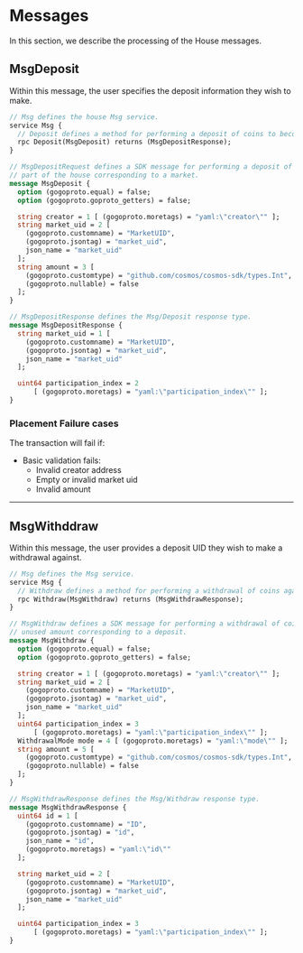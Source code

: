 # **Messages**

In this section, we describe the processing of the House messages.

## **MsgDeposit**

Within this message, the user specifies the deposit information they wish to make.

```proto
// Msg defines the house Msg service.
service Msg {
  // Deposit defines a method for performing a deposit of coins to become part of the house corresponding to a market.
  rpc Deposit(MsgDeposit) returns (MsgDepositResponse);
}
```

```proto
// MsgDepositRequest defines a SDK message for performing a deposit of coins to become
// part of the house corresponding to a market.
message MsgDeposit {
  option (gogoproto.equal) = false;
  option (gogoproto.goproto_getters) = false;

  string creator = 1 [ (gogoproto.moretags) = "yaml:\"creator\"" ];
  string market_uid = 2 [
    (gogoproto.customname) = "MarketUID",
    (gogoproto.jsontag) = "market_uid",
    json_name = "market_uid"
  ];
  string amount = 3 [
    (gogoproto.customtype) = "github.com/cosmos/cosmos-sdk/types.Int",
    (gogoproto.nullable) = false
  ];
}

// MsgDepositResponse defines the Msg/Deposit response type.
message MsgDepositResponse {
  string market_uid = 1 [
    (gogoproto.customname) = "MarketUID",
    (gogoproto.jsontag) = "market_uid",
    json_name = "market_uid"
  ];

  uint64 participation_index = 2
      [ (gogoproto.moretags) = "yaml:\"participation_index\"" ];
}
```

### **Placement Failure cases**

The transaction will fail if:

- Basic validation fails:
  - Invalid creator address
  - Empty or invalid market uid
  - Invalid amount

---

## **MsgWithddraw**

Within this message, the user provides a deposit UID they wish to make a withdrawal against.

```proto
// Msg defines the Msg service.
service Msg {
  // Withdraw defines a method for performing a withdrawal of coins against a deposit.
  rpc Withdraw(MsgWithdraw) returns (MsgWithdrawResponse);
}
```

```proto
// MsgWithdraw defines a SDK message for performing a withdrawal of coins of
// unused amount corresponding to a deposit.
message MsgWithdraw {
  option (gogoproto.equal) = false;
  option (gogoproto.goproto_getters) = false;

  string creator = 1 [ (gogoproto.moretags) = "yaml:\"creator\"" ];
  string market_uid = 2 [
    (gogoproto.customname) = "MarketUID",
    (gogoproto.jsontag) = "market_uid",
    json_name = "market_uid"
  ];
  uint64 participation_index = 3
      [ (gogoproto.moretags) = "yaml:\"participation_index\"" ];
  WithdrawalMode mode = 4 [ (gogoproto.moretags) = "yaml:\"mode\"" ];
  string amount = 5 [
    (gogoproto.customtype) = "github.com/cosmos/cosmos-sdk/types.Int",
    (gogoproto.nullable) = false
  ];
}

// MsgWithdrawResponse defines the Msg/Withdraw response type.
message MsgWithdrawResponse {
  uint64 id = 1 [
    (gogoproto.customname) = "ID",
    (gogoproto.jsontag) = "id",
    json_name = "id",
    (gogoproto.moretags) = "yaml:\"id\""
  ];

  string market_uid = 2 [
    (gogoproto.customname) = "MarketUID",
    (gogoproto.jsontag) = "market_uid",
    json_name = "market_uid"
  ];

  uint64 participation_index = 3
      [ (gogoproto.moretags) = "yaml:\"participation_index\"" ];
}
```
